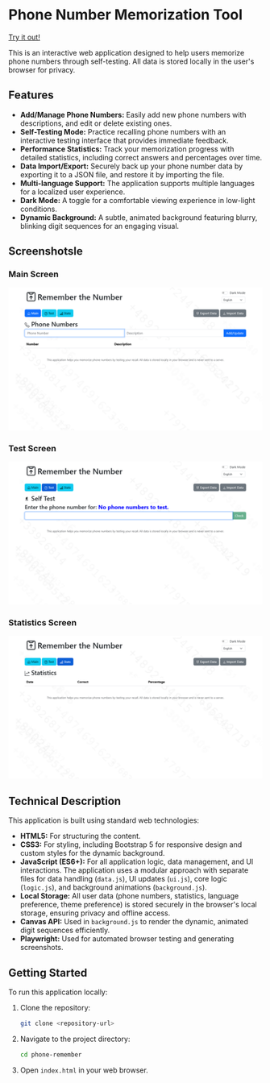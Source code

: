 # Phone Number Memorization Tool

[Try it out!](https://losinkatorf.github.io/remember-phone/)

This is an interactive web application designed to help users memorize phone numbers through self-testing. All data is stored locally in the user's browser for privacy.

## Features

- **Add/Manage Phone Numbers:** Easily add new phone numbers with descriptions, and edit or delete existing ones.
- **Self-Testing Mode:** Practice recalling phone numbers with an interactive testing interface that provides immediate feedback.
- **Performance Statistics:** Track your memorization progress with detailed statistics, including correct answers and percentages over time.
- **Data Import/Export:** Securely back up your phone number data by exporting it to a JSON file, and restore it by importing the file.
- **Multi-language Support:** The application supports multiple languages for a localized user experience.
- **Dark Mode:** A toggle for a comfortable viewing experience in low-light conditions.
- **Dynamic Background:** A subtle, animated background featuring blurry, blinking digit sequences for an engaging visual.

## Screenshotsle

### Main Screen
![Main Screen](screenshots/main-screen.png)

### Test Screen
![Test Screen](screenshots/test-screen.png)

### Statistics Screen
![Statistics Screen](screenshots/stats-screen.png)

## Technical Description

This application is built using standard web technologies:

- **HTML5:** For structuring the content.
- **CSS3:** For styling, including Bootstrap 5 for responsive design and custom styles for the dynamic background.
- **JavaScript (ES6+):** For all application logic, data management, and UI interactions. The application uses a modular approach with separate files for data handling (`data.js`), UI updates (`ui.js`), core logic (`logic.js`), and background animations (`background.js`).
- **Local Storage:** All user data (phone numbers, statistics, language preference, theme preference) is stored securely in the browser's local storage, ensuring privacy and offline access.
- **Canvas API:** Used in `background.js` to render the dynamic, animated digit sequences efficiently.
- **Playwright:** Used for automated browser testing and generating screenshots.

## Getting Started

To run this application locally:

1.  Clone the repository:
    ```bash
    git clone <repository-url>
    ```
2.  Navigate to the project directory:
    ```bash
    cd phone-remember
    ```
3.  Open `index.html` in your web browser.

